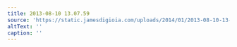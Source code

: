 ```yaml
---
title: 2013-08-10 13.07.59
source: 'https://static.jamesdigioia.com/uploads/2014/01/2013-08-10-13-07-59-scaled.jpg'
altText: ''
caption: ''
---
```



